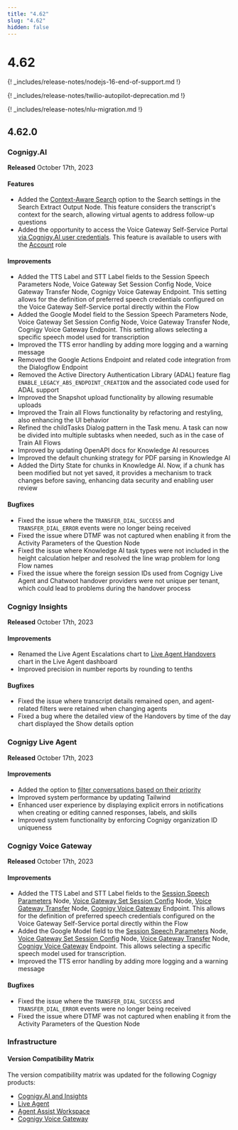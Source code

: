 ```yaml
---
title: "4.62"
slug: "4.62"
hidden: false
---
```


# 4.62

{! _includes/release-notes/nodejs-16-end-of-support.md !}

{! _includes/release-notes/twilio-autopilot-deprecation.md !}

{! _includes/release-notes/nlu-migration.md !}

## 4.62.0

### Cognigy.AI

**Released** October 17th, 2023

#### Features

- Added the [Context-Aware Search](../ai/flow-nodes/other-nodes/search-extract-output.md#search-settings) option to the Search settings in the Search Extract Output Node. This feature considers the transcript's context for the search, allowing virtual agents to address follow-up questions
- Added the opportunity to access the Voice Gateway Self-Service Portal [via Cognigy.AI user credentials](../voicegateway/getting-started.md#set-up-voice-gateway-for-your-organization). This feature is available to users with the [Account](../voicegateway/webapp/users.md#account) role

#### Improvements

- Added the TTS Label and STT Label fields to the Session Speech Parameters Node, Voice Gateway Set Session Config Node, Voice Gateway Transfer Node, Cognigy Voice Gateway Endpoint. This setting allows for the definition of preferred speech credentials configured on the Voice Gateway Self-Service portal directly within the Flow
- Added the Google Model field to the Session Speech Parameters Node, Voice Gateway Set Session Config Node, Voice Gateway Transfer Node, Cognigy Voice Gateway Endpoint. This setting allows selecting a specific speech model used for transcription
- Improved the TTS error handling by adding more logging and a warning message
- Removed the Google Actions Endpoint and related code integration from the Dialogflow Endpoint
- Removed the Active Directory Authentication Library (ADAL) feature flag `ENABLE_LEGACY_ABS_ENDPOINT_CREATION` and the associated code used for ADAL support
- Improved the Snapshot upload functionality by allowing resumable uploads
- Improved the Train all Flows functionality by refactoring and restyling, also enhancing the UI behavior
- Refined the childTasks Dialog pattern in the Task menu. A task can now be divided into multiple subtasks when needed, such as in the case of Train All Flows
- Improved by updating OpenAPI docs for Knowledge AI resources
- Improved the default chunking strategy for PDF parsing in Knowledge AI
- Added the Dirty State for chunks in Knowledge AI. Now, if a chunk has been modified but not yet saved, it provides a mechanism to track changes before saving, enhancing data security and enabling user review

#### Bugfixes

- Fixed the issue where the `TRANSFER_DIAL_SUCCESS` and `TRANSFER_DIAL_ERROR` events were no longer being received
- Fixed the issue where DTMF was not captured when enabling it from the Activity Parameters of the Question Node
- Fixed the issue where Knowledge AI task types were not included in the height calculation helper and resolved the line wrap problem for long Flow names
- Fixed the issue where the foreign session IDs used from Cognigy Live Agent and Chatwoot handover providers were not unique per tenant, which could lead to problems during the handover process

### Cognigy Insights

**Released** October 17th, 2023

#### Improvements

- Renamed the Live Agent Escalations chart to [Live Agent Handovers](../insights/dashboard-live-agent.md#live-agent-handovers) chart in the Live Agent dashboard
- Improved precision in number reports by rounding to tenths

#### Bugfixes

- Fixed the issue where transcript details remained open, and agent-related filters were retained when changing agents
- Fixed a bug where the detailed view of the Handovers by time of the day chart displayed the Show details option

### Cognigy Live Agent

**Released** October 17th, 2023

#### Improvements

- Added the option to [filter conversations based on their priority](../live-agent/conversation/conversation-workflow.md#assign-priority)
- Improved system performance by updating Tailwind
- Enhanced user experience by displaying explicit errors in notifications when creating or editing canned responses, labels, and skills
- Improved system functionality by enforcing Cognigy organization ID uniqueness

### Cognigy Voice Gateway

**Released** October 17th, 2023

#### Improvements

- Added the TTS Label and STT Label fields to the [Session Speech Parameters](../ai/flow-nodes/generic-voice-nodes/session-speech-parameters-config.md) Node, [Voice Gateway Set Session Config](../ai/flow-nodes/vg/set-session-config.md) Node, [Voice Gateway Transfer](../ai/flow-nodes/vg/transfer.md) Node, [Cognigy Voice Gateway](../ai/endpoints/cognigy-vg.md) Endpoint. This allows for the definition of preferred speech credentials configured on the Voice Gateway Self-Service portal directly within the Flow
- Added the Google Model field to the  [Session Speech Parameters](../ai/flow-nodes/generic-voice-nodes/session-speech-parameters-config.md) Node, [Voice Gateway Set Session Config](../ai/flow-nodes/vg/set-session-config.md) Node, [Voice Gateway Transfer](../ai/flow-nodes/vg/transfer.md) Node, [Cognigy Voice Gateway](../ai/endpoints/cognigy-vg.md) Endpoint. This allows selecting a specific speech model used for transcription.
- Improved the TTS error handling by adding more logging and a warning message

####  Bugfixes

- Fixed the issue where the `TRANSFER_DIAL_SUCCESS` and `TRANSFER_DIAL_ERROR` events were no longer being received
- Fixed the issue where DTMF was not captured when enabling it from the Activity Parameters of the Question Node

### Infrastructure

#### Version Compatibility Matrix

The version compatibility matrix was updated for the following Cognigy products:

- [Cognigy.AI and Insights](../ai/installation/version-compatibility-matrix.md)
- [Live Agent](../live-agent/installation/deployment/version-compatibility-matrix.md)
- [Agent Assist Workspace](../agent-assist/installation/version-compatibility-matrix.md)
- [Cognigy Voice Gateway](../voicegateway/installation/version-compatibility-matrix.md)